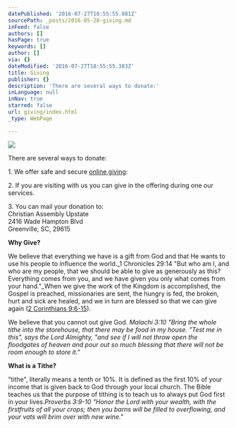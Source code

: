 ```yaml
---
datePublished: '2016-07-27T18:55:55.881Z'
sourcePath: _posts/2016-05-20-giving.md
inFeed: false
authors: []
hasPage: true
keywords: []
author: []
via: {}
dateModified: '2016-07-27T18:55:55.383Z'
title: Giving
publisher: {}
description: 'There are several ways to donate:'
inLanguage: null
inNav: true
starred: false
url: giving/index.html
_type: WebPage

---
```

![](https://the-grid-user-content.s3-us-west-2.amazonaws.com/849f18ac-077c-4637-9158-1d425b65a203.jpg)

There are several ways to donate:

1\. We offer safe and secure [online giving][0]:

2\. If you are visiting with us you can give in the offering during one our services.

3\. You can mail your donation to:  
Christian Assembly Upstate  
2416 Wade Hampton Blvd  
Greenville, SC, 29615

**Why Give?**

We believe that everything we have is a gift from God and that He wants to use his people to influence the world._1 Chronicles 29:14 "But who am I, and who are my people, that we should be able to give as generously as this? Everything comes from you, and we have given you only what comes from your hand."_When we give the work of the Kingdom is accomplished, the Gospel is preached, missionaries are sent, the hungry is fed, the broken, hurt and sick are healed, and we in turn are blessed so that we can give again ([2 Corinthians 9:6-15][1]).

We believe that you cannot out give God. _Malachi 3:10 "Bring the whole tithe into the storehouse, that there may be food in my house. "Test me in this", says the Lord Almighty, "and see if I will not throw open the floodgates of heaven and pour out so much blessing that there will not be room enough to store it."_

**What is a Tithe?**

"tithe", literally means a tenth or 10%. It is defined as the first 10% of your income that is given back to God through your local church. The Bible teaches us that the purpose of tithing is to teach us to always put God first in your lives._Proverbs 3:9-10 "Honor the Lord with your wealth, with the firstfruits of all your crops; then you barns will be filled to overflowing, and your vats will brim over with new wine."_

[0]: https://www.givingministry.com/g3/
[1]: https://www.bible.com/bible/111/2co.9.niv
